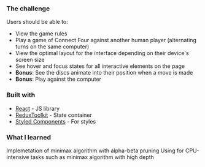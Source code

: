 ### The challenge

Users should be able to:

- View the game rules
- Play a game of Connect Four against another human player (alternating turns on the same computer)
- View the optimal layout for the interface depending on their device's screen size
- See hover and focus states for all interactive elements on the page
- **Bonus**: See the discs animate into their position when a move is made
- **Bonus**: Play against the computer

### Built with

- [React](https://reactjs.org/) - JS library
- [ReduxToolkit](https://redux-toolkit.js.org//) - State container
- [Styled Components](https://styled-components.com/) - For styles

### What I learned

Implemetation of minimax algorithm with alpha-beta pruning
Using for CPU-intensive tasks such as minimax algorithm with high depth
